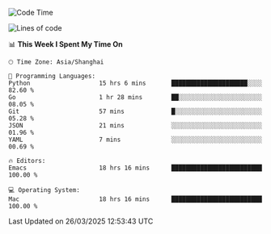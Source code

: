 <!--START_SECTION:waka-->
![Code Time](http://img.shields.io/badge/Code%20Time-2%2C598%20hrs%2023%20mins-blue)

![Lines of code](https://img.shields.io/badge/From%20Hello%20World%20I%27ve%20Written-335.3%20thousand%20lines%20of%20code-blue)

📊 **This Week I Spent My Time On** 

```text
🕑︎ Time Zone: Asia/Shanghai

💬 Programming Languages: 
Python                   15 hrs 6 mins       █████████████████████░░░░   82.60 % 
Go                       1 hr 28 mins        ██░░░░░░░░░░░░░░░░░░░░░░░   08.05 % 
Git                      57 mins             █░░░░░░░░░░░░░░░░░░░░░░░░   05.28 % 
JSON                     21 mins             ░░░░░░░░░░░░░░░░░░░░░░░░░   01.96 % 
YAML                     7 mins              ░░░░░░░░░░░░░░░░░░░░░░░░░   00.69 % 

🔥 Editors: 
Emacs                    18 hrs 16 mins      █████████████████████████   100.00 % 

💻 Operating System: 
Mac                      18 hrs 16 mins      █████████████████████████   100.00 % 
```


 Last Updated on 26/03/2025 12:53:43 UTC
<!--END_SECTION:waka-->
